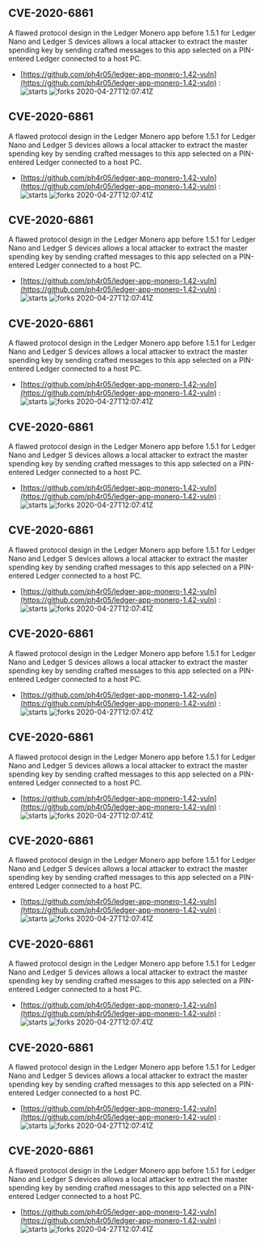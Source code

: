 ## CVE-2020-6861
 A flawed protocol design in the Ledger Monero app before 1.5.1 for Ledger Nano and Ledger S devices allows a local attacker to extract the master spending key by sending crafted messages to this app selected on a PIN-entered Ledger connected to a host PC.

- [https://github.com/ph4r05/ledger-app-monero-1.42-vuln](https://github.com/ph4r05/ledger-app-monero-1.42-vuln) :  
![starts](https://img.shields.io/github/stars/ph4r05/ledger-app-monero-1.42-vuln.svg) 
![forks](https://img.shields.io/github/forks/ph4r05/ledger-app-monero-1.42-vuln.svg) 
2020-04-27T12:07:41Z

## CVE-2020-6861
 A flawed protocol design in the Ledger Monero app before 1.5.1 for Ledger Nano and Ledger S devices allows a local attacker to extract the master spending key by sending crafted messages to this app selected on a PIN-entered Ledger connected to a host PC.

- [https://github.com/ph4r05/ledger-app-monero-1.42-vuln](https://github.com/ph4r05/ledger-app-monero-1.42-vuln) :  
![starts](https://img.shields.io/github/stars/ph4r05/ledger-app-monero-1.42-vuln.svg) 
![forks](https://img.shields.io/github/forks/ph4r05/ledger-app-monero-1.42-vuln.svg) 
2020-04-27T12:07:41Z

## CVE-2020-6861
 A flawed protocol design in the Ledger Monero app before 1.5.1 for Ledger Nano and Ledger S devices allows a local attacker to extract the master spending key by sending crafted messages to this app selected on a PIN-entered Ledger connected to a host PC.

- [https://github.com/ph4r05/ledger-app-monero-1.42-vuln](https://github.com/ph4r05/ledger-app-monero-1.42-vuln) :  
![starts](https://img.shields.io/github/stars/ph4r05/ledger-app-monero-1.42-vuln.svg) 
![forks](https://img.shields.io/github/forks/ph4r05/ledger-app-monero-1.42-vuln.svg) 
2020-04-27T12:07:41Z

## CVE-2020-6861
 A flawed protocol design in the Ledger Monero app before 1.5.1 for Ledger Nano and Ledger S devices allows a local attacker to extract the master spending key by sending crafted messages to this app selected on a PIN-entered Ledger connected to a host PC.

- [https://github.com/ph4r05/ledger-app-monero-1.42-vuln](https://github.com/ph4r05/ledger-app-monero-1.42-vuln) :  
![starts](https://img.shields.io/github/stars/ph4r05/ledger-app-monero-1.42-vuln.svg) 
![forks](https://img.shields.io/github/forks/ph4r05/ledger-app-monero-1.42-vuln.svg) 
2020-04-27T12:07:41Z

## CVE-2020-6861
 A flawed protocol design in the Ledger Monero app before 1.5.1 for Ledger Nano and Ledger S devices allows a local attacker to extract the master spending key by sending crafted messages to this app selected on a PIN-entered Ledger connected to a host PC.

- [https://github.com/ph4r05/ledger-app-monero-1.42-vuln](https://github.com/ph4r05/ledger-app-monero-1.42-vuln) :  
![starts](https://img.shields.io/github/stars/ph4r05/ledger-app-monero-1.42-vuln.svg) 
![forks](https://img.shields.io/github/forks/ph4r05/ledger-app-monero-1.42-vuln.svg) 
2020-04-27T12:07:41Z

## CVE-2020-6861
 A flawed protocol design in the Ledger Monero app before 1.5.1 for Ledger Nano and Ledger S devices allows a local attacker to extract the master spending key by sending crafted messages to this app selected on a PIN-entered Ledger connected to a host PC.

- [https://github.com/ph4r05/ledger-app-monero-1.42-vuln](https://github.com/ph4r05/ledger-app-monero-1.42-vuln) :  
![starts](https://img.shields.io/github/stars/ph4r05/ledger-app-monero-1.42-vuln.svg) 
![forks](https://img.shields.io/github/forks/ph4r05/ledger-app-monero-1.42-vuln.svg) 
2020-04-27T12:07:41Z

## CVE-2020-6861
 A flawed protocol design in the Ledger Monero app before 1.5.1 for Ledger Nano and Ledger S devices allows a local attacker to extract the master spending key by sending crafted messages to this app selected on a PIN-entered Ledger connected to a host PC.

- [https://github.com/ph4r05/ledger-app-monero-1.42-vuln](https://github.com/ph4r05/ledger-app-monero-1.42-vuln) :  
![starts](https://img.shields.io/github/stars/ph4r05/ledger-app-monero-1.42-vuln.svg) 
![forks](https://img.shields.io/github/forks/ph4r05/ledger-app-monero-1.42-vuln.svg) 
2020-04-27T12:07:41Z

## CVE-2020-6861
 A flawed protocol design in the Ledger Monero app before 1.5.1 for Ledger Nano and Ledger S devices allows a local attacker to extract the master spending key by sending crafted messages to this app selected on a PIN-entered Ledger connected to a host PC.

- [https://github.com/ph4r05/ledger-app-monero-1.42-vuln](https://github.com/ph4r05/ledger-app-monero-1.42-vuln) :  
![starts](https://img.shields.io/github/stars/ph4r05/ledger-app-monero-1.42-vuln.svg) 
![forks](https://img.shields.io/github/forks/ph4r05/ledger-app-monero-1.42-vuln.svg) 
2020-04-27T12:07:41Z

## CVE-2020-6861
 A flawed protocol design in the Ledger Monero app before 1.5.1 for Ledger Nano and Ledger S devices allows a local attacker to extract the master spending key by sending crafted messages to this app selected on a PIN-entered Ledger connected to a host PC.

- [https://github.com/ph4r05/ledger-app-monero-1.42-vuln](https://github.com/ph4r05/ledger-app-monero-1.42-vuln) :  
![starts](https://img.shields.io/github/stars/ph4r05/ledger-app-monero-1.42-vuln.svg) 
![forks](https://img.shields.io/github/forks/ph4r05/ledger-app-monero-1.42-vuln.svg) 
2020-04-27T12:07:41Z

## CVE-2020-6861
 A flawed protocol design in the Ledger Monero app before 1.5.1 for Ledger Nano and Ledger S devices allows a local attacker to extract the master spending key by sending crafted messages to this app selected on a PIN-entered Ledger connected to a host PC.

- [https://github.com/ph4r05/ledger-app-monero-1.42-vuln](https://github.com/ph4r05/ledger-app-monero-1.42-vuln) :  
![starts](https://img.shields.io/github/stars/ph4r05/ledger-app-monero-1.42-vuln.svg) 
![forks](https://img.shields.io/github/forks/ph4r05/ledger-app-monero-1.42-vuln.svg) 
2020-04-27T12:07:41Z

## CVE-2020-6861
 A flawed protocol design in the Ledger Monero app before 1.5.1 for Ledger Nano and Ledger S devices allows a local attacker to extract the master spending key by sending crafted messages to this app selected on a PIN-entered Ledger connected to a host PC.

- [https://github.com/ph4r05/ledger-app-monero-1.42-vuln](https://github.com/ph4r05/ledger-app-monero-1.42-vuln) :  
![starts](https://img.shields.io/github/stars/ph4r05/ledger-app-monero-1.42-vuln.svg) 
![forks](https://img.shields.io/github/forks/ph4r05/ledger-app-monero-1.42-vuln.svg) 
2020-04-27T12:07:41Z

## CVE-2020-6861
 A flawed protocol design in the Ledger Monero app before 1.5.1 for Ledger Nano and Ledger S devices allows a local attacker to extract the master spending key by sending crafted messages to this app selected on a PIN-entered Ledger connected to a host PC.

- [https://github.com/ph4r05/ledger-app-monero-1.42-vuln](https://github.com/ph4r05/ledger-app-monero-1.42-vuln) :  
![starts](https://img.shields.io/github/stars/ph4r05/ledger-app-monero-1.42-vuln.svg) 
![forks](https://img.shields.io/github/forks/ph4r05/ledger-app-monero-1.42-vuln.svg) 
2020-04-27T12:07:41Z

